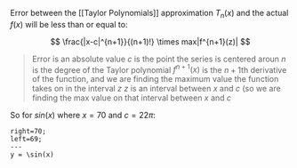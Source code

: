 Error between the [[Taylor Polynomials]] approximation $T_n(x)$ and the actual $f(x)$ will be less than or equal to:

$$
\frac{|x-c|^{n+1}}{(n+1)!} \times max|f^{n+1}(z)|
$$

> Error is an absolute value
> $c$ is the point the series is centered aroun
> $n$ is the degree of the Taylor polynomial
> $f^{n+1}(x)$ is the $n+1$th derivative of the function, and we are finding the maximum value the function takes on in the interval $z$
> $z$ is an interval between $x$ and $c$ (so we are finding the max value on that interval between $x$ and $c$

So for $sin(x)$ where $x = 70$ and $c = 22\pi$:

```desmos-graph
right=70;
left=69;
---
y = \sin(x) 
```
